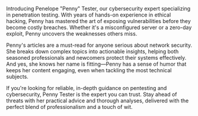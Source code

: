 Introducing Penelope "Penny" Tester, our cybersecurity expert specializing in penetration testing. With years of hands-on experience in ethical hacking, Penny has mastered the art of exposing vulnerabilities before they become costly breaches. Whether it's a misconfigured server or a zero-day exploit, Penny uncovers the weaknesses others miss.

Penny's articles are a must-read for anyone serious about network security. She breaks down complex topics into actionable insights, helping both seasoned professionals and newcomers protect their systems effectively. And yes, she knows her name is fitting—Penny has a sense of humor that keeps her content engaging, even when tackling the most technical subjects.

If you're looking for reliable, in-depth guidance on pentesting and cybersecurity, Penny Tester is the expert you can trust. Stay ahead of threats with her practical advice and thorough analyses, delivered with the perfect blend of professionalism and a touch of wit.
